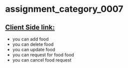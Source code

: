 # assignment_category_0007


## [ Client Side link:](https://imaginative-ganache-4b307c.netlify.app/)

- you can add food
- you can delete food
- you can update food
- you can request for food food
- you can cancel food request



